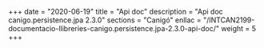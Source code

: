 +++
date        = "2020-06-19"
title       = "Api doc"
description = "Api doc canigo.persistence.jpa 2.3.0"
sections    = "Canigó"
enllac		= "/INTCAN2199-documentacio-llibreries-canigo.persistence.jpa-2.3.0-api-doc/"
weight		= 5
+++
